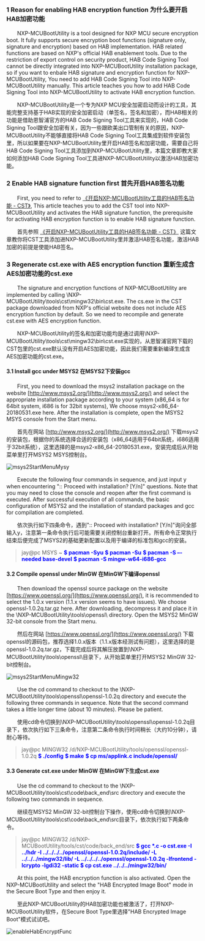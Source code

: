 ### 1 Reason for enabling HAB encryption function 为什么要开启HAB加密功能
　　NXP-MCUBootUtility is a tool designed for NXP MCU secure encryption boot. It fully supports secure encryption boot functions (signature only, signature and encryption) based on HAB implementation. HAB related functions are based on NXP's official HAB enablement tools. Due to the restriction of export control on security product, HAB Code Signing Tool cannot be directly integrated into NXP-MCUBootUtility installation package, so if you want to enbale HAB signature and encryption function for NXP-MCUBootUtility, You need to add HAB Code Signing Tool into NXP-MCUBootUtility manually. This article teaches you how to add HAB Code Signing Tool into NXP-MCUBootUtility to activate HAB encryption function.  

　　NXP-MCUBootUtility是一个专为NXP MCU安全加密启动而设计的工具，其能完整支持基于HAB实现的安全加密启动（单签名，签名和加密），而HAB相关的功能是借助恩智浦官方的HAB Code Signing Tool工具来实现的，HAB Code Signing Tool跟安全加密有关，因为一些跟欧美出口管制有关的原因，NXP-MCUBootUtility不能够直接将HAB Code Signing Tool工具集成到软件安装包里，所以如果要在NXP-MCUBootUtility里开启HAB签名和加密功能，需要自己将HAB Code Signing Tool工具添加到NXP-MCUBootUtility里，本篇文章即教大家如何添加HAB Code Signing Tool工具进NXP-MCUBootUtility以激活HAB加密功能。  

### 2 Enable HAB signature function first 首先开启HAB签名功能
　　First, you need to refer to [《开启NXP-MCUBootUtility工具的HAB签名功能 - CST》](https://www.cnblogs.com/henjay724/p/10189593.html), This article teaches you to add the CST tool into NXP-MCUBootUtility and activates the HAB signature function, the prerequisite for activating HAB encryption function is to enable HAB signature function.  

　　首先参照 [《开启NXP-MCUBootUtility工具的HAB签名功能 - CST》](https://www.cnblogs.com/henjay724/p/10189593.html) 这篇文章教你将CST工具添加进NXP-MCUBootUtility里并激活HAB签名功能，激活HAB加密的前提是使能HAB签名。  

### 3 Regenerate cst.exe with AES encryption function 重新生成含AES加密功能的cst.exe
　　The signature and encryption functions of NXP-MCUBootUtility are implemented by calling \NXP-MCUBootUtility\tools\cst\mingw32\bin\cst.exe. The cs.exe in the CST package downloaded from NXP's official website does not include AES encryption function by default. So we need to recompile and generate cst.exe with AES encryption function.  

　　NXP-MCUBootUtility的签名和加密功能均是通过调用\NXP-MCUBootUtility\tools\cst\mingw32\bin\cst.exe实现的，从恩智浦官网下载的CST包里的cst.exe默认没有开启AES加密功能，因此我们需要重新编译生成含AES加密功能的cst.exe。  

#### 3.1 Install gcc under MSYS2 在MSYS2下安装gcc
　　First, you need to download the msys2 installation package on the website [http://www.msys2.org/](http://www.msys2.org/) and select the appropriate installation package according to your system (x86_64 is for 64bit system, i686 is for 32bit systems), We choose msys2-x86_64-20180531.exe here. After the installation is complete, open the MSYS2 MSYS console from the Start menu.  

　　首先在网站 [http://www.msys2.org/](http://www.msys2.org/) 下载msys2的安装包，根据你的系统选择合适的安装包（x86_64适用于64bit系统，i686适用于32bit系统），这里选择的是msys2-x86_64-20180531.exe，安装完成后从开始菜单里打开MSYS2 MSYS控制台。  

![msys2StartMenuMysy](http://henjay724.com/image/cnblogs/nxpSecBoot_msys2StartMenuMysy.PNG)

　　Execute the following four commands in sequence, and just input y when encountering ":: Proceed with installation? [Y/n]" questions. Note that you may need to close the console and reopen after the first command is executed. After successful execution of all commands, the basic configuration of MSYS2 and the installation of standard packages and gcc for compilation are completed.  

　　依次执行如下四条命令，遇到":: Proceed with installation? [Y/n]"询问全部输入y，注意第一条命令执行后可能需要关闭控制台重新打开。所有命令正常执行结束后便完成了MSYS2的基础更新配置以及用于编译的标准包和gcc的安装。  

> jay@pc MSYS ~
> <font style="font-weight:bold;" color="Blue">$ pacman -Syu</font>
> <font style="font-weight:bold;" color="Blue">$ pacman -Su</font>
> <font style="font-weight:bold;" color="Blue">$ pacman -S –-needed base-devel</font>
> <font style="font-weight:bold;" color="Blue">$ pacman -S mingw-w64-i686-gcc</font>

#### 3.2 Compile openssl under MinGW 在MinGW下编译openssl
　　Then download the openssl source package on the website [https://www.openssl.org/](https://www.openssl.org/), it is recommended to select the 1.0.x version (1.1.x version seems to  have issues). We choose openssl-1.0.2q.tar.gz here. After downloading, decompress it and place it in the \NXP-MCUBootUtility\tools\openssl\ directory. Open the MSYS2 MinGW 32-bit console from the Start menu.  

　　然后在网站 [https://www.openssl.org/](https://www.openssl.org/) 下载openssl的源码包，推荐选择1.0.x版本（1.1.x版本经测试有问题），这里选择的是openssl-1.0.2q.tar.gz，下载完成后将其解压放置到\NXP-MCUBootUtility\tools\openssl\目录下，从开始菜单里打开MSYS2 MinGW 32-bit控制台。  

![msys2StartMenuMingw32](http://henjay724.com/image/cnblogs/nxpSecBoot_msys2StartMenuMingw32.PNG)

　　Use the cd command to checkout to the \NXP-MCUBootUtility\tools\openssl\openssl-1.0.2q directory and execute the following three commands in sequence. Note that the second command takes a little longer time (about 10 minutes). Please be patient.  

　　使用cd命令切换到\NXP-MCUBootUtility\tools\openssl\openssl-1.0.2q目录下，依次执行如下三条命令，注意第二条命令执行时间稍长（大约10分钟），请耐心等待。  

> jay@pc MINGW32 /d/NXP-MCUBootUtility/tools/openssl/openssl-1.0.2q
> <font style="font-weight:bold;" color="Blue">$ ./config</font>
> <font style="font-weight:bold;" color="Blue">$ make</font>
> <font style="font-weight:bold;" color="Blue">$ cp ms/applink.c include/openssl/</font>

#### 3.3 Generate cst.exe under MinGW 在MinGW下生成cst.exe
　　Use the cd command to checkout to the \NXP-MCUBootUtility\tools\cst\code\back_end\src directory and execute the following two commands in sequence.  

　　继续在MSYS2 MinGW 32-bit控制台下操作，使用cd命令切换到\NXP-MCUBootUtility\tools\cst\code\back_end\src目录下，依次执行如下两条命令。  

> jay@pc MINGW32 /d/NXP-MCUBootUtility/tools/cst/code/back_end/src
> <font style="font-weight:bold;" color="Blue">$ gcc *.c -o cst.exe -I ../hdr -I ../../../../openssl/openssl-1.0.2q/include/ -L ../../../mingw32/lib/ -L ../../../../openssl/openssl-1.0.2q -lfrontend -lcrypto -lgdi32 -static </font>
> <font style="font-weight:bold;" color="Blue">$ cp cst.exe ../../../mingw32/bin/</font>

　　At this point, the HAB encryption function is also activated. Open the NXP-MCUBootUtility and select the "HAB Encrypted Image Boot" mode in the Secure Boot Type and then enjoy it.  

　　至此NXP-MCUBootUtility的HAB加密功能也被激活了，打开NXP-MCUBootUtility软件，在Secure Boot Type里选择"HAB Encrypted Image Boot"模式试试吧。  

![enableHabEncryptFunc](http://henjay724.com/image/cnblogs/nxpSecBoot_enableHabEncryptFunc.PNG)
